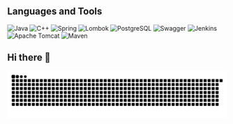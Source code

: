 ## Languages and Tools
![Java](https://img.shields.io/badge/Java-007396?style=for-the-badge&logo=java&logoColor=white)
![C++](https://img.shields.io/badge/C%2B%2B-00599C?style=for-the-badge&logo=cplusplus&logoColor=white)
![Spring](https://img.shields.io/badge/Spring-6DB33F?style=for-the-badge&logo=spring&logoColor=white)
![Lombok](https://img.shields.io/badge/Lombok-2C2C2C?style=for-the-badge&logo=lombok&logoColor=white)
![PostgreSQL](https://img.shields.io/badge/PostgreSQL-336791?style=for-the-badge&logo=postgresql&logoColor=white)
![Swagger](https://img.shields.io/badge/Swagger-85EA2D?style=for-the-badge&logo=swagger&logoColor=white)
![Jenkins](https://img.shields.io/badge/Jenkins-D24939?style=for-the-badge&logo=jenkins&logoColor=white)
![Apache Tomcat](https://img.shields.io/badge/Apache%20Tomcat-F8DC75?style=for-the-badge&logo=apachetomcat&logoColor=black)
![Maven](https://img.shields.io/badge/Apache%20Maven-C71A36?style=for-the-badge&logo=apachemaven&logoColor=white)

## Hi there 👋
![](github-contribution-grid-snake-dark.svg)
<!--
**mazzer1n/mazzer1n** is a ✨ _special_ ✨ repository because its `README.md` (this file) appears on your GitHub profile.

Here are some ideas to get you started:

- 🔭 I’m currently working on ...
- 🌱 I’m currently learning ...
- 👯 I’m looking to collaborate on ...
- 🤔 I’m looking for help with ...
- 💬 Ask me about ...
- 📫 How to reach me: ...
- 😄 Pronouns: ...
- ⚡ Fun fact: ...
-->
